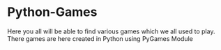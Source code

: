 # Python-Games
Here you all will be able to find various games which we all used to play. There games are here created in Python using PyGames Module
